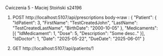 Ćwiczenia 5 - Maciej Stoiński s24196

1) POST http://localhost:5107/api/prescriptions
body->raw :
{
    "Patient": {
        "IdPatient": 3,
        "FirstName": "TestCreatedJohn",
        "LastName": "TestCreatedLastName",
        "BirthDate": "2000-10-05"
    },
    "Medicaments": [{
        "IdMedicament": 1,
        "Dose": 5,
        "Description": "Some desc.."
    }],
    "IdDoctor": 1,
    "Date": "2025-05-22",
    "DueDate": "2025-06-01"
}

2) GET http://localhost:5107/api/patients/1
